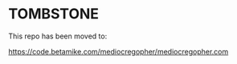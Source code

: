 # TOMBSTONE

This repo has been moved to:

https://code.betamike.com/mediocregopher/mediocregopher.com
